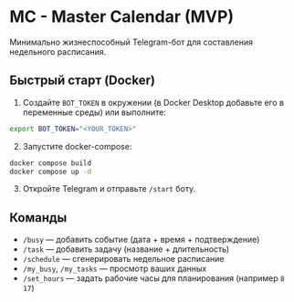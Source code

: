 # MC - Master Calendar (MVP)

Минимально жизнеспособный Telegram-бот для составления недельного расписания.

## Быстрый старт (Docker)

1. Создайте `BOT_TOKEN` в окружении (в Docker Desktop добавьте его в переменные среды) или выполните:

```bash
export BOT_TOKEN="<YOUR_TOKEN>"
```

2. Запустите docker-compose:

```bash
docker compose build
docker compose up -d
```

3. Откройте Telegram и отправьте `/start` боту.

## Команды
- `/busy` — добавить событие (дата + время + подтверждение)
- `/task` — добавить задачу (название + длительность)
- `/schedule` — сгенерировать недельное расписание
- `/my_busy`, `/my_tasks` — просмотр ваших данных
- `/set_hours` — задать рабочие часы для планирования (например `8 17`)

```

